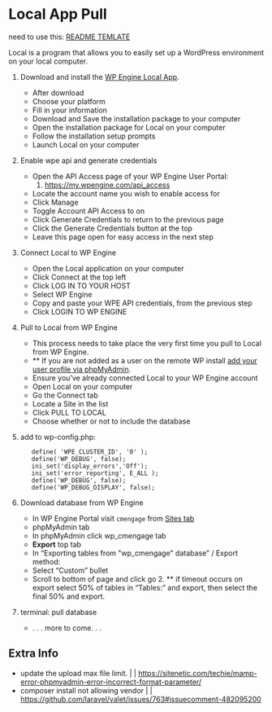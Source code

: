 # Local App Pull
need to use this: [README TEMLATE](https://gist.githubusercontent.com/PurpleBooth/109311bb0361f32d87a2/raw/8254b53ab8dcb18afc64287aaddd9e5b6059f880/README-Template.md)

Local is a program that allows you to easily set up a WordPress environment on your local computer.



1. Download and install the [WP Engine Local App](http://localwp.com/).
    *   After download
    *   Choose your platform
    *   Fill in your information
    *   Download and Save the installation package to your computer
    *   Open the installation package for Local on your computer
    *   Follow the installation setup prompts
    *   Launch Local on your computer
2. Enable wpe api and generate credentials
    *   Open the API Access page of your WP Engine User Portal:
        1. https://my.wpengine.com/api_access
    *   Locate the account name you wish to enable access for
    *   Click Manage
    *   Toggle Account API Access to on
    *   Click Generate Credentials to return to the previous page
    *   Click the Generate Credentials button at the top
    *   Leave this page open for easy access in the next step
3. Connect Local to WP Engine
    *   Open the Local application on your computer
    *   Click Connect at the top left
    *   Click LOG IN TO YOUR HOST
    *   Select WP Engine
    *   Copy and paste your WPE API credentials, from the previous step
    *   Click LOGIN TO WP ENGINE
4. Pull to Local from WP Engine
    *   This process needs to take place the very first time you pull to Local from WP Engine.
    *   ** If you are not added as a user on the remote WP install [add your user profile via phpMyAdmin](https://wpengine.com/support/add-admin-user-phpmyadmin/).
    *   Ensure you’ve already connected Local to your WP Engine account
    *   Open Local on your computer
    *   Go the Connect tab
    *   Locate a Site in the list
    *   Click PULL TO LOCAL
    *   Choose whether or not to include the database
5. add to wp-config.php:

    ```
       define( 'WPE_CLUSTER_ID', '0' );
       define('WP_DEBUG', false);
       ini_set('display_errors','Off');
       ini_set('error_reporting', E_ALL );
       define('WP_DEBUG', false);
       define('WP_DEBUG_DISPLAY', false);
    ```


6. Download database from WP Engine
    *   In WP Engine Portal visit `cmengage` from [Sites tab](https://my.wpengine.com/sites)
    *   phpMyAdmin tab
    *   In phpMyAdmin click wp_cmengage tab
    *   **Export** top tab
    *   In “Exporting tables from "wp_cmengage" database” / Export method:
    *   Select “Custom” bullet
    *   Scroll to bottom of page and click go
        2. ** if timeout occurs on export select 50% of tables in “Tables:” and export, then select the final 50% and export.
7. terminal: pull database
    *   . . . more to come. . .


## Extra Info



*   update the upload max file limit.  |  | https://sitenetic.com/techie/mamp-error-phpmyadmin-error-incorrect-format-parameter/
*   composer install not allowing vendor |  | https://github.com/laravel/valet/issues/763#issuecomment-482095200

